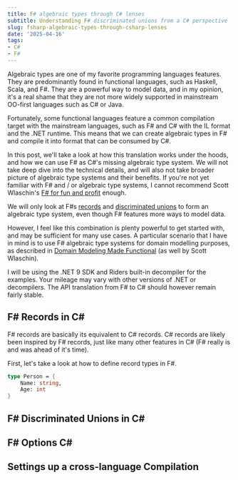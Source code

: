 ```yaml
---
title: F# algebraic types through C# lenses
subtitle: Understanding F# discriminated unions from a C# perspective
slug: fsharp-algebraic-types-through-csharp-lenses
date: '2025-04-16'
tags:
- C#
- F#
---
```


Algebraic types are one of my favorite programming languages features. They are predominantly found in functional languages, such as Haskell, Scala, and F#. They are a powerful way to model data, and in my opinion, it's a real shame that they are not more widely supported in mainstream OO-first languages such as C# or Java.

Fortunately, some functional languages feature a common compilation target with the mainstream languages, such as F# and C# with the IL format and the .NET runtime. This means that we can create algebraic types in F# and compile it into format that can be consumed by C#.

In this post, we'll take a look at how this translation works under the hoods, and how we can use F# as C#'s missing algebraic type system. We will not take deep dive into the technical details, and will also not take broader picture of algebraic type systems and their benefits. If you're not yet familiar with F# and / or algebraic type systems, I cannot recommend Scott Wlaschin's [F# for fun and profit](https://fsharpforfunandprofit.com/) enough.

We will only look at F#s [records](https://learn.microsoft.com/en-us/dotnet/fsharp/language-reference/records) and [discriminated unions](https://learn.microsoft.com/en-us/dotnet/fsharp/language-reference/discriminated-unions) to form an algebraic type system, even though F# features more ways to model data.

However, I feel like this combination is plenty powerful to get started with, and may be sufficient for many use cases. A particular scenario that I have in mind is to use F# algebraic type systems for domain modelling purposes, as described in [Domain Modeling Made Functional](https://pragprog.com/titles/swdddf/domain-modeling-made-functional/) (as well by Scott Wlaschin).

I will be using the .NET 9 SDK and Riders built-in decompiler for the examples. Your mileage may vary with other versions of .NET or decompilers. The API translation from F# to C# should however remain fairly stable. 

## F# Records in C# 

F# records are basically its equivalent to C# records. C# records are likely been inspired by F# records, just like many other features in C# (F# really is and was ahead of it's time). 

First, let's take a look at how to define record types in F#.

```fsharp
type Person = {
    Name: string,
    Age: int
}
```

## F# Discriminated Unions in C# 

## F# Options C# 

## Settings up a cross-language Compilation

